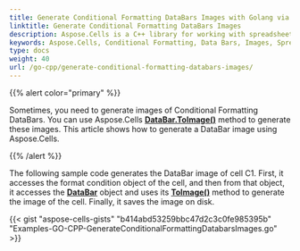 ```yaml
---
title: Generate Conditional Formatting DataBars Images with Golang via C++
linktitle: Generate Conditional Formatting DataBars Images
description: Aspose.Cells is a C++ library for working with spreadsheet files. It supports the generation of conditionally formatted data bars and images, allowing users to customize the display of the spreadsheet based on the value of the cells. This article will introduce how to use the Aspose.Cells library to generate conditionally formatted data bars and images.
keywords: Aspose.Cells, Conditional Formatting, Data Bars, Images, Spreadsheets
type: docs
weight: 40
url: /go-cpp/generate-conditional-formatting-databars-images/
---
```


{{% alert color="primary" %}}

Sometimes, you need to generate images of Conditional Formatting DataBars. You can use Aspose.Cells [**DataBar.ToImage()**](https://reference.aspose.com/cells/go-cpp/databar/toimage/) method to generate these images. This article shows how to generate a DataBar image using Aspose.Cells.

{{% /alert %}}

The following sample code generates the DataBar image of cell C1. First, it accesses the format condition object of the cell, and then from that object, it accesses the [**DataBar**](https://reference.aspose.com/cells/go-cpp/databar/) object and uses its [**ToImage()**](https://reference.aspose.com/cells/go-cpp/databar/toimage/) method to generate the image of the cell. Finally, it saves the image on disk.

{{< gist "aspose-cells-gists" "b414abd53259bbc47d2c3c0fe985395b" "Examples-GO-CPP-GenerateConditionalFormattingDatabarsImages.go" >}}